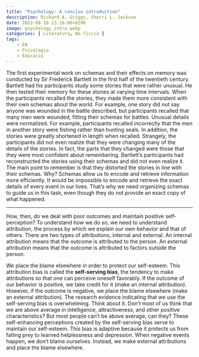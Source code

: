 ```yaml
---
title: "Psychology: A concise introduction"
description: Richard A. Griggs, Sherri L. Jackson
date: 2022-08-10 13:16:00+0200
image: psychology_intro.webp
categories: [ Literatura, No-ficció ]
tags:
    - EN
    - Psicologia
    - Educació
---
```


The first experimental work on schemas and their effects on memory was conducted by Sir Frederick Bartlett in the first half of the twentieth century. Bartlett had his participants study some stories that were rather unusual. He then tested their memory for these stories at varying time intervals. When the participants recalled the stories, they made them more consistent with their own schemas about the world. For example, one story did not say anyone was wounded in the battle described, but participants recalled that many men were wounded, fitting their schemas for battles. Unusual details were normalized. For example, participants recalled incorrectly that the men in another story were fishing rather than hunting seals. In addition, the stories were greatly shortened in length when recalled. Strangely, the participants did not even realize that they were changing many of the details of the stories. In fact, the parts that they changed were those that they were most confident about remembering. Bartlett’s participants had reconstructed the stories using their schemas and did not even realize it. The main point to remember is that they distorted the stories in line with their schemas. Why? Schemas allow us to encode and retrieve information more efficiently. It would be impossible to encode and retrieve the exact details of every event in our lives. That’s why we need organizing schemas to guide us in this task, even though they do not provide an exact copy of what happened.

---

How, then, do we deal with poor outcomes and maintain positive self-perception? To understand how we do so, we need to understand attribution, the process by which we explain our own behavior and that of others. There are two types of attributions, internal and external. An internal attribution means that the outcome is attributed to the person. An external attribution means that the outcome is attributed to factors outside the person.

We place the blame elsewhere in order to protect our self-esteem. This attribution bias is called the **self-serving bias**, the tendency to make attributions so that one can perceive oneself favorably. If the outcome of our behavior is positive, we take credit for it (make an internal attribution). However, if the outcome is negative, we place the blame elsewhere (make an external attribution). The research evidence indicating that we use the self-serving bias is overwhelming. Think about it. Don’t most of us think that we are above average in intelligence, attractiveness, and other positive characteristics? But most people can’t be above average, can they? These self-enhancing perceptions created by the self-serving bias serve to maintain our self-esteem. This bias is adaptive because it protects us from falling prey to learned helplessness and depression. When negative events happen, we don’t blame ourselves. Instead, we make external attributions and place the blame elsewhere.
